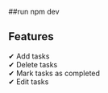 ##run npm dev

## Features
✔ Add tasks  
✔ Delete tasks  
✔ Mark tasks as completed  
✔ Edit tasks  

